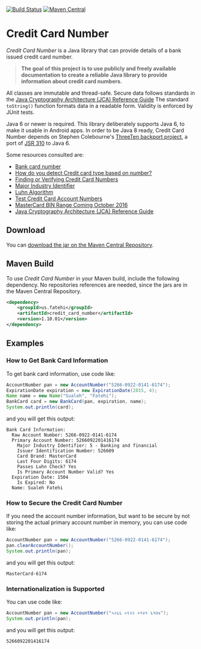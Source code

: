 [![Build Status](https://travis-ci.org/sualeh/credit_card_number.svg)](https://travis-ci.org/sualeh/credit_card_number)
[![Maven Central](https://img.shields.io/maven-central/v/us.fatehi/credit_card_number.svg)](http://search.maven.org/#search%7Cga%7C1%7Cg%3Aus.fatehi%20credit_card_number)

# Credit Card Number

*Credit Card Number* is a Java library that can provide details of a bank issued 
credit card number. 

> **The goal of this project is to use publicly and freely available documentation 
to create a reliable Java library to provide information about credit card numbers.**

All classes are immutable and thread-safe. Secure data follows standards in the 
[Java Cryptography Architecture (JCA) Reference Guide](http://docs.oracle.com/javase/6/docs/technotes/guides/security/crypto/CryptoSpec.html#PBEEx) 
The standard `toString()` function 
formats data in a readable form. Validity is enforced by JUnit tests. 

Java 6 or newer is required. This library deliberately supports Java 6, to make it 
usable in Android apps. In order to be Java 8 ready, Credit Card Number depends on 
Stephen Colebourne's [ThreeTen backport 
project](https://github.com/ThreeTen/threetenbp), a port of [JSR 
310](https://jcp.org/en/jsr/detail?id=310) to Java 6. 

Some resources consulted are:
* [Bank card number](http://en.wikipedia.org/wiki/Bank_card_number)
* [How do you detect Credit card type based on number?](http://stackoverflow.com/questions/72768/how-do-you-detect-credit-card-type-based-on-number)  
* [Finding or Verifying Credit Card Numbers](http://www.regular-expressions.info/creditcard.html)
* [Major Industry Identifier](https://en.wikipedia.org/wiki/Bank_card_number#Major_Industry_Identifier_.28MII.29)
* [Luhn Algorithm](http://en.wikipedia.org/wiki/Luhn_algorithm)
* [Test Credit Card Account Numbers](https://www.paypalobjects.com/en_US/vhelp/paypalmanager_help/credit_card_numbers.htm)
* [MasterCard BIN Range Coming October 2016](https://www.forte.net/blog/mastercard-bin-range-coming/)
* [Java Cryptography Architecture (JCA) Reference Guide](http://docs.oracle.com/javase/6/docs/technotes/guides/security/crypto/CryptoSpec.html#PBEEx) 

## Download

You can [download the jar on the Maven Central Repository](http://search.maven.org/#search%7Cga%7C1%7Ca%3A%22credit_card_number%22).

## Maven Build

To use *Credit Card Number* in your Maven build, include the following dependency. 
No repositories references are needed, since the jars are in the Maven Central 
Repository.
```xml
<dependency>
    <groupId>us.fatehi</groupId>
    <artifactId>credit_card_number</artifactId>
    <version>1.10.01</version>
</dependency>
```

## Examples

### How to Get Bank Card Information

To get bank card information, use code like:
```java
AccountNumber pan = new AccountNumber("5266-0922-0141-6174");
ExpirationDate expiration = new ExpirationDate(2015, 4);
Name name = new Name("Sualeh", "Fatehi");
BankCard card = new BankCard(pan, expiration, name);
System.out.println(card);
```
and you will get this output:
```
Bank Card Information: 
  Raw Account Number: 5266-0922-0141-6174
  Primary Account Number: 5266092201416174
    Major Industry Identifier: 5 - Banking and financial
    Issuer Identification Number: 526609
    Card Brand: MasterCard
    Last Four Digits: 6174
    Passes Luhn Check? Yes
    Is Primary Account Number Valid? Yes
  Expiration Date: 1504
    Is Expired: No
  Name: Sualeh Fatehi
```

### How to Secure the Credit Card Number

If you need the account number information, but want to be secure by not 
storing the actual primary account number in memory, you can use code like:
```java
AccountNumber pan = new AccountNumber("5266-0922-0141-6174");
pan.clearAccountNumber();
System.out.println(pan);
```
and you will get this output:
```
MasterCard-6174
```

### Internationalization is Supported

You can use code like:
```java
AccountNumber pan = new AccountNumber("५२६६ ०९२२ ०१४१ ६१७४");
System.out.println(pan);
```
and you will get this output:
```
5266092201416174
```
